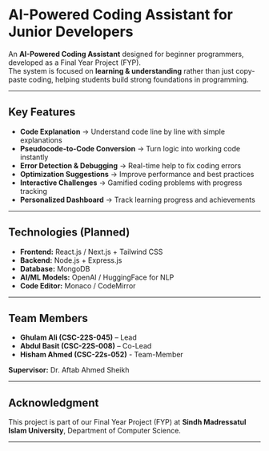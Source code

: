 # AI-Powered Coding Assistant for Junior Developers  

An **AI-Powered Coding Assistant** designed for beginner programmers, developed as a Final Year Project (FYP).  
The system is focused on **learning & understanding** rather than just copy-paste coding, helping students build strong foundations in programming.  

---

##  Key Features  
-  **Code Explanation** → Understand code line by line with simple explanations  
-  **Pseudocode-to-Code Conversion** → Turn logic into working code instantly  
-  **Error Detection & Debugging** → Real-time help to fix coding errors  
-  **Optimization Suggestions** → Improve performance and best practices  
-  **Interactive Challenges** → Gamified coding problems with progress tracking  
-  **Personalized Dashboard** → Track learning progress and achievements  

---

##  Technologies (Planned)  
- **Frontend:** React.js / Next.js + Tailwind CSS  
- **Backend:** Node.js + Express.js  
- **Database:** MongoDB  
- **AI/ML Models:** OpenAI / HuggingFace for NLP  
- **Code Editor:** Monaco / CodeMirror  

---

##  Team Members  
- **Ghulam Ali (CSC-22S-045)** – Lead  
- **Abdul Basit (CSC-22S-008)** – Co-Lead
- **Hisham Ahmed (CSC-22s-052)** - Team-Member

**Supervisor:** Dr. Aftab Ahmed Sheikh  

---

##  Acknowledgment  
This project is part of our Final Year Project (FYP) at **Sindh Madressatul Islam University**, Department of Computer Science.  

---
